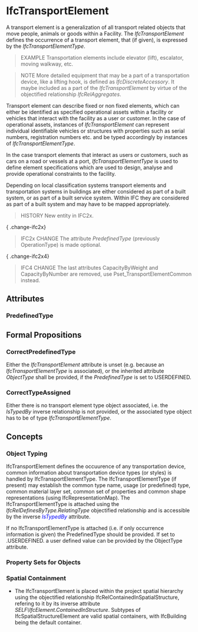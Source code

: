 # IfcTransportElement

A transport element is a generalization of all transport related objects that move people, animals or goods within a Facility. The _IfcTransportElement_ defines the occurrence of a transport element, that (if given), is expressed by the _IfcTransportElementType_.

> EXAMPLE Transportation elements include elevator (lift), escalator, moving walkway, etc.

> NOTE  More detailed equipment that may be a part of a transportation device, like a lifting hook, is defined as _IfcDiscreteAccessory_. It maybe included as a part of the _IfcTransportElement_ by virtue of the objectified relationship _IfcRelAggregates_.

Transport element can describe fixed or non fixed elements, which can either be identified as specified operational assets within a facility or vehicles that interact with the facility as a user or customer.
In the case of operational assets, instances of _IfcTransportElement_ can represent individual identifiable vehicles or structures with properties such as serial numbers, registration numbers etc. and be typed accordingly by instances of _IfcTransportElementType_.

In the case transport elements that interact as users or customers, such as cars on a road or vessels at a port, _IfcTransportElementType_ is used to define element specifications which are used to design, analyse and provide operational constraints to the facility.

Depending on local classification systems transport elements and transportation systems in buildings are either considered as part of a built system, or as part of a built service system. Within IFC they are considered as part of a built system and may have to be mapped appropriately.

> HISTORY  New entity in IFC2x.

{ .change-ifc2x}
> IFC2x CHANGE  The attribute _PredefinedType_ (previously OperationType) is made optional.

{ .change-ifc2x4}
> IFC4 CHANGE  The last attributes CapacityByWeight and CapacityByNumber are removed, use Pset_TransportElementCommon instead.

## Attributes

### PredefinedType


## Formal Propositions

### CorrectPredefinedType
Either the _IfcTransportElement_ attribute is unset (e.g. because an _IfcTransportElementType_ is associated), or the inherited attribute _ObjectType_ shall be provided, if the _PredefinedType_ is set to USERDEFINED.

### CorrectTypeAssigned
Either there is no transport element type object associated, i.e. the _IsTypedBy_ inverse relationship is not provided, or the associated type object has to be of type _IfcTransportElementType_.

## Concepts

### Object Typing

IfcTransportElement defines the occuurence of any transportation device, common information about transportation device types (or styles) is handled by IfcTransportElementType. The IfcTransportElementType (if present) may establish the common type name, usage (or predefined) type, common material layer set, common set of properties and common shape representations (using IfcRepresentationMap). The IfcTransportElementType is attached using the _IfcRelDefinesByType.RelatingType_ objectified relationship and is accessible by the inverse _<font color="#0000FF">IsTypedBy</font>_ attribute.

If no IfcTransportElementType is attached (i.e. if only occurrence information is given) the PredefinedType should be provided. If set to .USERDEFINED. a user defined value can be provided by the ObjectType attribute.

### Property Sets for Objects



### Spatial Containment

* The IfcTransportElement is placed within the project spatial hierarchy using the objectified relationship IfcRelContainedInSpatialStructure, refering to it by its inverse attribute _SELF\IfcElement.ContainedInStructure_. Subtypes of IfcSpatialStructureElement are valid spatial containers, with IfcBuilding being the default container.

